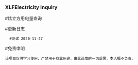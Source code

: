 ### XLFElectricity Inquiry

#炫立方用电量查询


   #更新日志

      #测试 2020-11-27


  #免责申明

    该项目仅供学习使用，严禁用于商业用途，由此造成的一切后果，本人概不负责。
